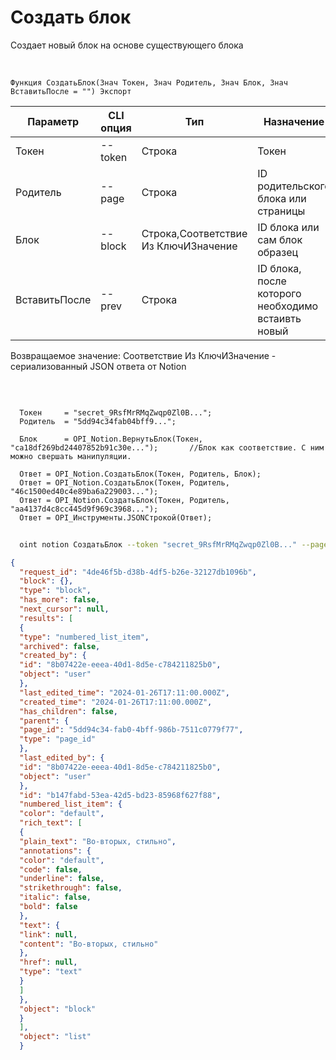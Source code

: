 ﻿---
sidebar_position: 1
---

# Создать блок
 Создает новый блок на основе существующего блока


<br/>


`Функция СоздатьБлок(Знач Токен, Знач Родитель, Знач Блок, Знач ВставитьПосле = "") Экспорт`

  | Параметр | CLI опция | Тип | Назначение |
  |-|-|-|-|
  | Токен | --token | Строка | Токен |
  | Родитель | --page | Строка | ID родительского блока или страницы |
  | Блок | --block | Строка,Соответствие Из КлючИЗначение | ID блока или сам блок образец |
  | ВставитьПосле | --prev | Строка | ID блока, после которого необходимо встаивть новый |

  
  Возвращаемое значение:   Соответствие Из КлючИЗначение - сериализованный JSON ответа от Notion

<br/>




```bsl title="Пример кода"
  
  Токен     = "secret_9RsfMrRMqZwqp0Zl0B...";
  Родитель  = "5dd94c34fab04bff9...";
  
  Блок      = OPI_Notion.ВернутьБлок(Токен, "ca18df269bd24407852b91c30e...");       //Блок как соответствие. С ним можно свершать манипуляции.
  
  Ответ = OPI_Notion.СоздатьБлок(Токен, Родитель, Блок);
  Ответ = OPI_Notion.СоздатьБлок(Токен, Родитель, "46c1500ed40c4e89ba6a229003...");
  Ответ = OPI_Notion.СоздатьБлок(Токен, Родитель, "aa4137d4c8cc445d9f969c3968...");
  Ответ = OPI_Инструменты.JSONСтрокой(Ответ);
```
	


```sh title="Пример команды CLI"
    
  oint notion СоздатьБлок --token "secret_9RsfMrRMqZwqp0Zl0B..." --page "5dd94c34fab04bff9..." --block %block% --prev %prev%

```

```json title="Результат"
{
  "request_id": "4de46f5b-d38b-4df5-b26e-32127db1096b",
  "block": {},
  "type": "block",
  "has_more": false,
  "next_cursor": null,
  "results": [
  {
  "type": "numbered_list_item",
  "archived": false,
  "created_by": {
  "id": "8b07422e-eeea-40d1-8d5e-c784211825b0",
  "object": "user"
  },
  "last_edited_time": "2024-01-26T17:11:00.000Z",
  "created_time": "2024-01-26T17:11:00.000Z",
  "has_children": false,
  "parent": {
  "page_id": "5dd94c34-fab0-4bff-986b-7511c0779f77",
  "type": "page_id"
  },
  "last_edited_by": {
  "id": "8b07422e-eeea-40d1-8d5e-c784211825b0",
  "object": "user"
  },
  "id": "b147fabd-53ea-42d5-bd23-85968f627f88",
  "numbered_list_item": {
  "color": "default",
  "rich_text": [
  {
  "plain_text": "Во-вторых, стильно",
  "annotations": {
  "color": "default",
  "code": false,
  "underline": false,
  "strikethrough": false,
  "italic": false,
  "bold": false
  },
  "text": {
  "link": null,
  "content": "Во-вторых, стильно"
  },
  "href": null,
  "type": "text"
  }
  ]
  },
  "object": "block"
  }
  ],
  "object": "list"
  }
```
